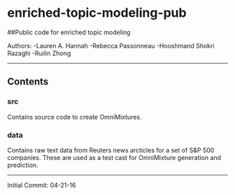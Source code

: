 enriched-topic-modeling-pub
===========================

##Public code for enriched topic modeling


Authors:
-Lauren A. Hannah
-Rebecca Passonneau
-Hooshmand Shokri Razaghi
-Ruilin Zhong

---------------------------------------

## Contents

### src

Contains source code to create OmniMixtures.

### data

Contains raw text data from Reuters news arcticles for a set of S&P 500 companies. These are used as a test cast for OmniMixture generation and prediction.

---------------------------------------

Initial Commit: 04-21-16
